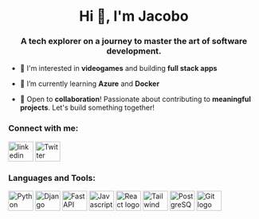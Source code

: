 <h1 align="center">Hi 👋, I'm Jacobo</h1>
<h3 align="center">A tech explorer on a journey to master the art of software development.</h3>

- 👀 I'm interested in **videogames** and building **full stack apps**

- 🌱 I’m currently learning **Azure** and **Docker**

- 🤝 Open to **collaboration**! Passionate about contributing to **meaningful projects**. Let's build something together!

<h3 align="left">Connect with me:</h3>
<a href="#" target="blank"><img align="center" src="https://cdn.jsdelivr.net/gh/devicons/devicon/icons/linkedin/linkedin-original.svg" alt="linkedin logo" height="40" width="50"/></a>
<a href="https://twitter.com/s4zco_Dev" target="blank"><img align="center" src="https://cdn.jsdelivr.net/gh/devicons/devicon/icons/twitter/twitter-original.svg" alt="Twitter logo" height="40" width="50"/></a>

<h3 align="left">Languages and Tools:</h3>
<p align="left">
<img align="center" src="https://cdn.jsdelivr.net/gh/devicons/devicon/icons/python/python-original.svg" alt="Python logo" height="40" width="50"/>
<img align="center" src="https://cdn.jsdelivr.net/gh/devicons/devicon/icons/django/django-plain.svg" alt="Django logo" height="40" width="50"/>
<img align="center" src="https://cdn.jsdelivr.net/gh/devicons/devicon/icons/fastapi/fastapi-original.svg" alt="FastAPI logo" height="40" width="50"/>
<img align="center" src="https://cdn.jsdelivr.net/gh/devicons/devicon/icons/javascript/javascript-plain.svg" alt="Javascript logo" height="40" width="50"/>
<img align="center" src="https://cdn.jsdelivr.net/gh/devicons/devicon/icons/react/react-original.svg" alt="React logo" height="40" width="50"/>
<img align="center" src="https://cdn.jsdelivr.net/gh/devicons/devicon/icons/tailwindcss/tailwindcss-plain.svg" alt="Tailwind logo" height="40" width="50"/>
<img align="center" src="https://cdn.jsdelivr.net/gh/devicons/devicon/icons/postgresql/postgresql-plain.svg" alt="PostgreSQL logo" height="40" width="50"/>
<img align="center" src="https://cdn.jsdelivr.net/gh/devicons/devicon/icons/git/git-original.svg" alt="Git logo" height="40" width="50"/>
</p>
